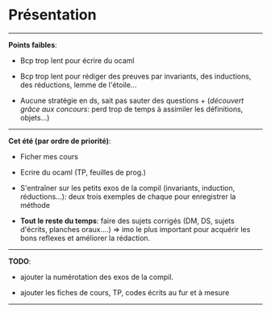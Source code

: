 # Présentation



---

**Points faibles**:

- Bcp trop lent pour écrire du ocaml

- Bcp trop lent pour rédiger des preuves par invariants, des inductions, des réductions, lemme de l'étoile...

- Aucune stratégie en ds, sait pas sauter des questions + (*découvert grâce aux concours*: perd trop de temps à assimiler les définitions, objets...)

---

**Cet été (par ordre de priorité)**:

- Ficher mes cours

- Ecrire du ocaml (TP, feuilles de prog.)

- S'entraîner sur les petits exos de la compil (invariants, induction, réductions...): deux trois exemples de chaque pour enregistrer la méthode

- **Tout le reste du temps**: faire des sujets corrigés (DM, DS, sujets d'écrits, planches oraux....)  => imo le plus important pour acquérir les bons reflexes et améliorer la rédaction.

---

**TODO**:

-   ajouter la numérotation des exos de la compil.

-   ajouter les fiches de cours, TP, codes écrits au fur et à mesure

---